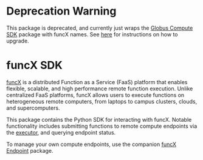 # Deprecation Warning

This package is deprecated, and currently just wraps the [Globus Compute SDK](https://pypi.org/project/globus-compute-sdk/) package with funcX names. See [here](https://globus-compute.readthedocs.io/en/latest/funcx_upgrade.html) for instructions on how to upgrade.

# funcX SDK

[funcX](https://globus-compute.readthedocs.io/en/latest/) is a distributed Function as a Service (FaaS) platform that enables flexible, scalable, and high performance remote function execution. Unlike centralized FaaS platforms, funcX allows users to execute functions on heterogeneous remote computers, from laptops to campus clusters, clouds, and supercomputers.

This package contains the Python SDK for interacting with funcX. Notable functionality includes submitting functions to remote compute endpoints via the [executor](https://globus-compute.readthedocs.io/en/latest/executor.html), and querying endpoint status.

To manage your own compute endpoints, use the companion [funcX Endpoint](https://pypi.org/project/funcx-endpoint/) package.
